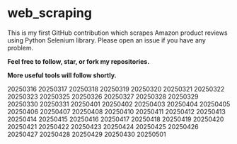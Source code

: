 # web_scraping
This is my first GitHub contribution which scrapes Amazon product reviews using Python Selenium library.
Please open an issue if you have any problem.

**Feel free to follow, star, or fork my repositories.**

**More useful tools will follow shortly.**


20250316
20250317
20250318
20250319
20250320
20250321
20250322
20250323
20250325
20250326
20250327
20250328
20250329
20250330
20250331
20250401
20250402
20250403
20250404
20250405
20250406
20250407
20250408
20250410
20250411
20250412
20250413
20250414
20250415
20250416
20250417
20250418
20250419
20250420
20250421
20250422
20250423
20250424
20250425
20250426
20250427
20250428
20250429
20250430
20250501

